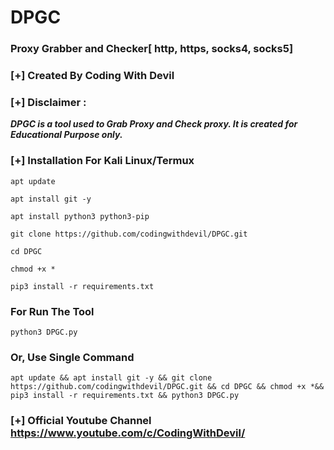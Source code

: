 # DPGC
### Proxy Grabber and Checker[ http, https, socks4, socks5]
### [+] Created By Coding With Devil
### [+] Disclaimer :
***DPGC is a tool used to Grab Proxy and Check proxy. It is created for Educational Purpose only.***


### [+] Installation For Kali Linux/Termux
```apt update```

```apt install git -y```

```apt install python3 python3-pip```

```git clone https://github.com/codingwithdevil/DPGC.git```

```cd DPGC```

```chmod +x *```

```pip3 install -r requirements.txt```

### For Run The Tool

```python3 DPGC.py```


### Or, Use Single Command
```
apt update && apt install git -y && git clone https://github.com/codingwithdevil/DPGC.git && cd DPGC && chmod +x *&& pip3 install -r requirements.txt && python3 DPGC.py
```

### [+] Official Youtube Channel https://www.youtube.com/c/CodingWithDevil/
